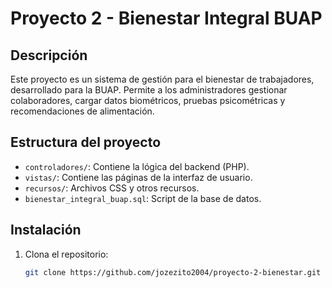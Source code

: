 # Proyecto 2 - Bienestar Integral BUAP

## Descripción
Este proyecto es un sistema de gestión para el bienestar de trabajadores, desarrollado para la BUAP. Permite a los administradores gestionar colaboradores, cargar datos biométricos, pruebas psicométricas y recomendaciones de alimentación.

## Estructura del proyecto
- `controladores/`: Contiene la lógica del backend (PHP).
- `vistas/`: Contiene las páginas de la interfaz de usuario.
- `recursos/`: Archivos CSS y otros recursos.
- `bienestar_integral_buap.sql`: Script de la base de datos.

## Instalación
1. Clona el repositorio:
   ```bash
   git clone https://github.com/jozezito2004/proyecto-2-bienestar.git
